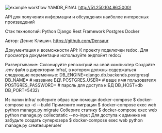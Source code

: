 ![example workflow](https://github.com/Densaur/docs/actions/workflows/api_yamdb.yml/badge.svg)
YAMDB_FINAL
http://51.250.104.86:5000/

API для получения информации и обсуждения наиболее интересных произведений

Стэк технологий:
Python
Django Rest Framework
Postgres
Docker

Автор: Денис Клишин.
https://github.com/Densaur

Документация и возможности API:
К проекту подключен redoc. Для просмотра документации используйте эндпойнт redoc/

Развертывание:
Склонируйте репозитрий на свой компьютер
Создайте .env файл в директории infra/, в котором должны содержаться следующие переменные:
DB_ENGINE=django.db.backends.postgresql
DB_NAME= # название БД\ POSTGRES_USER= # ваше имя пользователя
POSTGRES_PASSWORD= # пароль для доступа к БД
DB_HOST=db
DB_PORT=5432\

Из папки infra/ соберите образ при помощи docker-compose $ docker-compose up -d --build
Примените миграции $ docker-compose exec web python manage.py migrate
Соберите статику $ docker-compose exec web python manage.py collectstatic --no-input
Для доступа к админке не забудьте создать суперюзера $ docker-compose exec web python manage.py createsuperuser